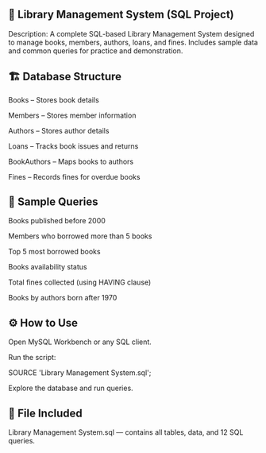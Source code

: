 ## 📘 Library Management System (SQL Project)

Description:
A complete SQL-based Library Management System designed to manage books, members, authors, loans, and fines. Includes sample data and common queries for practice and demonstration.

## 🏗️ Database Structure

Books – Stores book details

Members – Stores member information

Authors – Stores author details

Loans – Tracks book issues and returns

BookAuthors – Maps books to authors

Fines – Records fines for overdue books

## 🧮 Sample Queries

Books published before 2000

Members who borrowed more than 5 books

Top 5 most borrowed books

Books availability status

Total fines collected (using HAVING clause)

Books by authors born after 1970

## ⚙️ How to Use

Open MySQL Workbench or any SQL client.

Run the script:

SOURCE 'Library Management System.sql';


Explore the database and run queries.

## 📂 File Included

Library Management System.sql — contains all tables, data, and 12 SQL queries.
